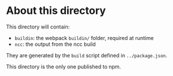 # About this directory

This directory will contain:

- `buildin`: the webpack `buildin/` folder, required at runtime
- `ncc`: the output from the ncc build

They are generated by the `build` script defined in `../package.json`.

This directory is the only one published to npm.
